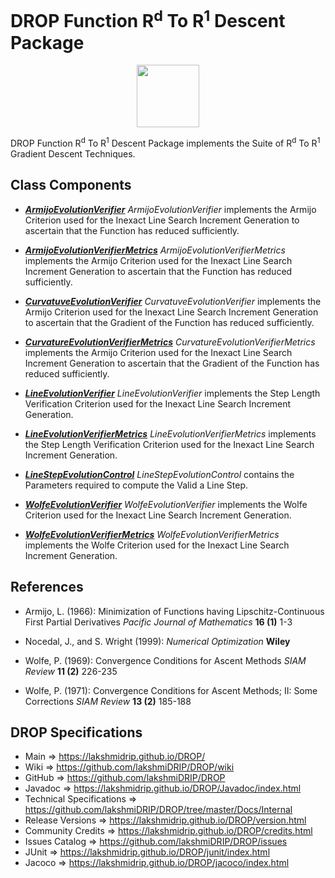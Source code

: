 # DROP Function R<sup>d</sup> To R<sup>1</sup> Descent Package

<p align="center"><img src="https://github.com/lakshmiDRIP/DROP/blob/master/DRIP_Logo.gif?raw=true" width="100"></p>

DROP Function R<sup>d</sup> To R<sup>1</sup> Descent Package implements the Suite of R<sup>d</sup> To
	R<sup>1</sup> Gradient Descent Techniques.

## Class Components

 * [***ArmijoEvolutionVerifier***](https://github.com/lakshmiDRIP/DROP/tree/master/src/main/java/org/drip/function/rdtor1descent/ArmijoEvolutionVerifier.java)
 <i>ArmijoEvolutionVerifier</i> implements the Armijo Criterion used for the Inexact Line Search Increment
 Generation to ascertain that the Function has reduced sufficiently.

 * [***ArmijoEvolutionVerifierMetrics***](https://github.com/lakshmiDRIP/DROP/tree/master/src/main/java/org/drip/function/rdtor1descent/ArmijoEvolutionVerifierMetrics.java)
 <i>ArmijoEvolutionVerifierMetrics</i> implements the Armijo Criterion used for the Inexact Line Search
 Increment Generation to ascertain that the Function has reduced sufficiently.

 * [***CurvatuveEvolutionVerifier***](https://github.com/lakshmiDRIP/DROP/tree/master/src/main/java/org/drip/function/rdtor1descent/CurvatuveEvolutionVerifier.java)
 <i>CurvatuveEvolutionVerifier</i> implements the Armijo Criterion used for the Inexact Line Search Increment
 Generation to ascertain that the Gradient of the Function has reduced sufficiently.

 * [***CurvatureEvolutionVerifierMetrics***](https://github.com/lakshmiDRIP/DROP/tree/master/src/main/java/org/drip/function/rdtor1descent/CurvatureEvolutionVerifierMetrics.java)
 <i>CurvatureEvolutionVerifierMetrics</i> implements the Armijo Criterion used for the Inexact Line Search
 Increment Generation to ascertain that the Gradient of the Function has reduced sufficiently.

 * [***LineEvolutionVerifier***](https://github.com/lakshmiDRIP/DROP/tree/master/src/main/java/org/drip/function/rdtor1descent/LineEvolutionVerifier.java)
 <i>LineEvolutionVerifier</i> implements the Step Length Verification Criterion used for the Inexact Line
 Search Increment Generation.

 * [***LineEvolutionVerifierMetrics***](https://github.com/lakshmiDRIP/DROP/tree/master/src/main/java/org/drip/function/rdtor1descent/LineEvolutionVerifierMetrics.java)
 <i>LineEvolutionVerifierMetrics</i> implements the Step Length Verification Criterion used for the Inexact
 Line Search Increment Generation.

 * [***LineStepEvolutionControl***](https://github.com/lakshmiDRIP/DROP/tree/master/src/main/java/org/drip/function/rdtor1descent/LineStepEvolutionControl.java)
 <i>LineStepEvolutionControl</i> contains the Parameters required to compute the Valid a Line Step.

 * [***WolfeEvolutionVerifier***](https://github.com/lakshmiDRIP/DROP/tree/master/src/main/java/org/drip/function/rdtor1descent/WolfeEvolutionVerifier.java)
 <i>WolfeEvolutionVerifier</i> implements the Wolfe Criterion used for the Inexact Line Search Increment
 Generation.

 * [***WolfeEvolutionVerifierMetrics***](https://github.com/lakshmiDRIP/DROP/tree/master/src/main/java/org/drip/function/rdtor1descent/WolfeEvolutionVerifierMetrics.java)
 <i>WolfeEvolutionVerifierMetrics</i> implements the Wolfe Criterion used for the Inexact Line Search
 Increment Generation.
 
 
## References

 * Armijo, L. (1966): Minimization of Functions having Lipschitz-Continuous First Partial Derivatives
 	<i>Pacific Journal of Mathematics</i> <b>16 (1)</b> 1-3

 * Nocedal, J., and S. Wright (1999): <i>Numerical Optimization</i> <b>Wiley</b>

 * Wolfe, P. (1969): Convergence Conditions for Ascent Methods <i>SIAM Review</i> <b>11 (2)</b> 226-235

 * Wolfe, P. (1971): Convergence Conditions for Ascent Methods; II: Some Corrections <i>SIAM Review</i> <b>13
 	 (2)</b> 185-188


## DROP Specifications

 * Main                     => https://lakshmidrip.github.io/DROP/
 * Wiki                     => https://github.com/lakshmiDRIP/DROP/wiki
 * GitHub                   => https://github.com/lakshmiDRIP/DROP
 * Javadoc                  => https://lakshmidrip.github.io/DROP/Javadoc/index.html
 * Technical Specifications => https://github.com/lakshmiDRIP/DROP/tree/master/Docs/Internal
 * Release Versions         => https://lakshmidrip.github.io/DROP/version.html
 * Community Credits        => https://lakshmidrip.github.io/DROP/credits.html
 * Issues Catalog           => https://github.com/lakshmiDRIP/DROP/issues
 * JUnit                    => https://lakshmidrip.github.io/DROP/junit/index.html
 * Jacoco                   => https://lakshmidrip.github.io/DROP/jacoco/index.html
